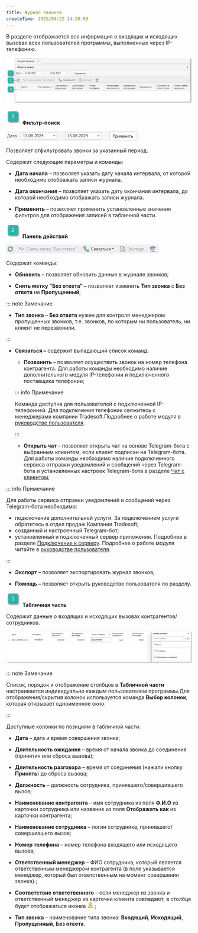 ```yaml
---
title: Журнал звонков
createTime: 2025/04/22 14:20:09
---
```

В разделе отображается вся информация о входящих и исходящих вызовах всех пользователей программы, выполненных через IP-телефонию.

![](../../assets/specification/Aspose.Words.83ab1c44-6b28-430a-a5f2-4d9e6ba1abd4.343.png)

![](../../assets/specification/Aspose.Words.83ab1c44-6b28-430a-a5f2-4d9e6ba1abd4.004.png) **Фильтр-поиск**

![](../../assets/specification/Aspose.Words.83ab1c44-6b28-430a-a5f2-4d9e6ba1abd4.344.png)

Позволяет отфильтровать звонки за указанный период.

Содержит следующие параметры и команды:

- **Дата начала** – позволяет указать дату начала интервала, от которой необходимо отображать записи журнала.

- **Дата окончания** – позволяет указать дату окончания интервала, до которой необходимо отображать записи журнала.

- **Применить** – позволяет применить установленные значения фильтров для отображения записей в табличной части. 

![](../../assets/specification/Aspose.Words.83ab1c44-6b28-430a-a5f2-4d9e6ba1abd4.006.png) **Панель действий**

![](../../assets/specification/Aspose.Words.83ab1c44-6b28-430a-a5f2-4d9e6ba1abd4.345.png)

Содержит команды:

- **Обновить –** позволяет обновить данные в журнале звонков;

- **Снять метку "Без ответа" –** позволяет изменить **Тип звонка** с **Без ответа** на **Пропущенный**;

::: note Замечание

- **Тип звонка** – **Без ответа** нужен для контроля менеджером пропущенных звонков, т.е. звонков, по которым ни пользователь, ни клиент не перезвонили.

:::

- **Связаться –** содержит выпадающий список команд:

    - **Позвонить** – позволяет осуществить звонок на номер телефона контрагента. Для работы команды необходимо наличие дополнительного модуля IP-телефонии и подключенного поставщика телефонии;

    ::: info Примечание

    Команда доступна для пользователей с подключенной IP-телефонией. Для подключения телефонии свяжитесь с менеджерами компании Tradesoft.Подробнее о работе модуля в [руководстве пользователя](https://product-doc.tradesoft.ru/ai/telephone/index.htm).

    :::

    - **Открыть чат** – позволяет открыть чат на основе Telegram-бота с выбранным клиентом, если клиент подписан на Telegram-бота. Для работы команды необходимо наличие подключенного сервиса отправки уведомлений и сообщений через Telegram-бота и установленных настроек Telegram-бота в разделе [Чат с клиентом](#a874770c-98ba-4ecf-9035-4b94e1fbb0a3);

::: info Примечание

Для работы сервиса отправки уведомлений и сообщений через Telegram-бота необходимо:
- подключение дополнительной услуги. За подключением услуги обратитесь в отдел продаж Компании Tradesoft;
- созданный и настроенный Telegram-бот;
- установленный и подключенный сервер приложения. Подробнее в разделе [Подключение к серверу](#678abee0-5d3e-466d-8a1b-d556b23a5110).
Подробнее о работе модуля читайте в [руководстве пользователя](https://product-doc.tradesoft.ru/ai/telegram/index.htm).

:::

- **Экспорт –** позволяет экспортировать журнал звонков;

- **Помощь –** позволяет открыть руководство пользователя по разделу.

![](../../assets/specification/Aspose.Words.83ab1c44-6b28-430a-a5f2-4d9e6ba1abd4.008.png) **Табличная часть**

Содержит данные о входящих и исходящих вызовах контрагентов/сотрудников.

![](../../assets/specification/Aspose.Words.83ab1c44-6b28-430a-a5f2-4d9e6ba1abd4.346.png)

::: note Замечание

Список, порядок и отображение столбцов в **Табличной части** настраивается индивидуально каждым пользователем программы.Для отображения/скрытия колонок используется команда **Выбор колонок**, которая открывает одноименное окно.

:::

Доступные колонки по позициям в табличной части:

- **Дата** – дата и время совершения звонка;

- **Длительность ожидания** – время от начала звонка до соединения (принятия или сброса вызова);

- **Длительность разговора** – время от соединения (нажали кнопку **Принять**) до сброса вызова;

- **Должность** – должность сотрудника, принявшего/совершившего вызов;

- **Наименование контрагента** – имя сотрудника из поля **Ф.И.О** из карточки сотрудника или название из поля **Отображать как** из карточки контрагента;

- **Наименование сотрудника** – логин сотрудника, принявшего/совершившего вызов;

- **Номер телефона** – номер телефона входящего или исходящего вызова;

- **Ответственный менеджер** – ФИО сотрудника, который является ответственным менеджером контрагента (в поле указывается менеджер, который был ответственным на момент совершения звонка).;

- **Соответствие ответственного** – если менеджер из звонка и ответственный менеджер из карточки клиента совпадают, в столбце будет отображаться иконка ![](../../assets/specification/Aspose.Words.83ab1c44-6b28-430a-a5f2-4d9e6ba1abd4.347.png) ;

- **Тип звонка** – наименование типа звонка: **Входящий**, **Исходящий**, **Пропущенный**, **Без ответа**.
